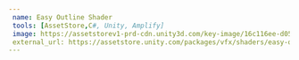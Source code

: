 ```yaml
---
 name: Easy Outline Shader
 tools: [AssetStore,C#, Unity, Amplify]
 image: https://assetstorev1-prd-cdn.unity3d.com/key-image/16c116ee-d05f-4005-801e-6094df8daa39.webp
 external_url: https://assetstore.unity.com/packages/vfx/shaders/easy-outline-shader-215947
---
```

